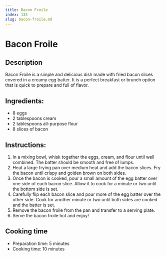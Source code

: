```yaml
---
title: Bacon Froile
index: 135
slug: bacon-froile.md
---
```


# Bacon Froile

## Description
Bacon Froile is a simple and delicious dish made with fried bacon slices covered in a creamy egg batter. It is a perfect breakfast or brunch option that is quick to prepare and full of flavor.

## Ingredients:
- 8 eggs
- 2 tablespoons cream
- 2 tablespoons all-purpose flour
- 8 slices of bacon

## Instructions:
1. In a mixing bowl, whisk together the eggs, cream, and flour until well combined. The batter should be smooth and free of lumps.
2. Heat a large frying pan over medium heat and add the bacon slices. Fry the bacon until crispy and golden brown on both sides.
3. Once the bacon is cooked, pour a small amount of the egg batter over one side of each bacon slice. Allow it to cook for a minute or two until the bottom side is set.
4. Carefully flip each bacon slice and pour more of the egg batter over the other side. Cook for another minute or two until both sides are cooked and the batter is set.
5. Remove the bacon froile from the pan and transfer to a serving plate.
6. Serve the bacon froile hot and enjoy!

## Cooking time
- Preparation time: 5 minutes
- Cooking time: 10 minutes